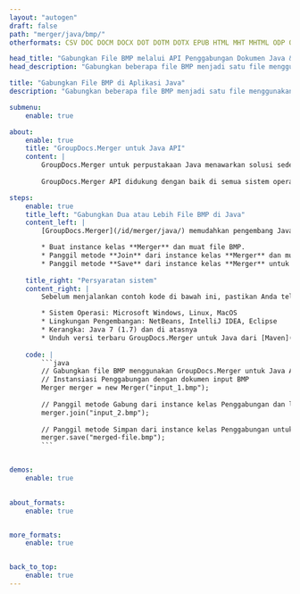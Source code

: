 ```yaml
---
layout: "autogen"
draft: false
path: "merger/java/bmp/"
otherformats: CSV DOC DOCM DOCX DOT DOTM DOTX EPUB HTML MHT MHTML ODP ODS ODT OTP OTT PDF PNG POTM POTX PPS PPSM PPSX PPT PPTM PPTX PS RTF TEX TIF TIFF TSV TXT VDX VSDM VSDX VSSM VSSX VSTM VSTX VSX VTX XLAM XLS XLSB XLSM XLSX XLT XLTM XLTX XPS

head_title: "Gabungkan File BMP melalui API Penggabungan Dokumen Java & J2SE"
head_description: "Gabungkan beberapa file BMP menjadi satu file menggunakan API penggabungan dokumen Java dengan semua data, gaya, dan pemformatan sebagai dokumen sumber."

title: "Gabungkan File BMP di Aplikasi Java"
description: "Gabungkan beberapa file BMP menjadi satu file menggunakan API penggabungan dokumen Java. Gabungkan halaman atau rentang halaman yang dipilih dari berbagai dokumen sumber menjadi satu dokumen hasil dengan semua data, gaya, dan pemformatan sebagai dokumen sumber."

submenu:
    enable: true

about:
    enable: true
    title: "GroupDocs.Merger untuk Java API"
    content: |
        GroupDocs.Merger untuk perpustakaan Java menawarkan solusi sederhana untuk menggabungkan & membagi dengan aman antara berbagai format dokumen termasuk PDF, Microsoft Office (Word, Excel, PowerPoint, OneNote), OpenDocument, HTML, gambar dan banyak lainnya dalam aplikasi .NET. Dengan menambahkan hanya beberapa baris kode, lakukan beberapa operasi dokumen seperti memindahkan, menghapus, memutar, menukar, mengekstrak, atau mengubah orientasi halaman di dalam dokumen. API penggabungan dokumen juga mendukung pratinjau halaman dokumen sebagai gambar untuk menganalisis struktur dokumen, pemformatan, dan konten pada halaman.
        
        GroupDocs.Merger API didukung dengan baik di semua sistem operasi utama dan versi Java termasuk J2SE 7.0 (1.7), J2SE 8.0 (1.8) dan Java 10.

steps:
    enable: true
    title_left: "Gabungkan Dua atau Lebih File BMP di Java"
    content_left: |
        [GroupDocs.Merger](/id/merger/java/) memudahkan pengembang Java untuk menggabungkan beberapa file BMP dengan menerapkan beberapa langkah mudah.

        * Buat instance kelas **Merger** dan muat file BMP.
        * Panggil metode **Join** dari instance kelas **Merger** dan muat file BMP lainnya.
        * Panggil metode **Save** dari instance kelas **Merger** untuk menyimpan dokumen yang digabungkan.
        
    title_right: "Persyaratan sistem"
    content_right: |
        Sebelum menjalankan contoh kode di bawah ini, pastikan Anda telah menginstal prasyarat berikut di sistem Anda.

        * Sistem Operasi: Microsoft Windows, Linux, MacOS
        * Lingkungan Pengembangan: NetBeans, IntelliJ IDEA, Eclipse
        * Kerangka: Java 7 (1.7) dan di atasnya
        * Unduh versi terbaru GroupDocs.Merger untuk Java dari [Maven](https://repository.groupdocs.com/webapp/#/artifacts/browse/tree/General/repo/com/groupdocs/groupdocs-merger)
        
    code: |
        ```java
        // Gabungkan file BMP menggunakan GroupDocs.Merger untuk Java API
        // Instansiasi Penggabungan dengan dokumen input BMP
        Merger merger = new Merger("input_1.bmp");
        
        // Panggil metode Gabung dari instance kelas Penggabungan dan lewati jalur dokumen sumber kedua
        merger.join("input_2.bmp");
            
        // Panggil metode Simpan dari instance kelas Penggabungan untuk menyimpan dokumen yang digabungkan
        merger.save("merged-file.bmp");        
        ```        


demos:
    enable: true
        

about_formats:
    enable: true


more_formats:
    enable: true


back_to_top:
    enable: true
---
```

